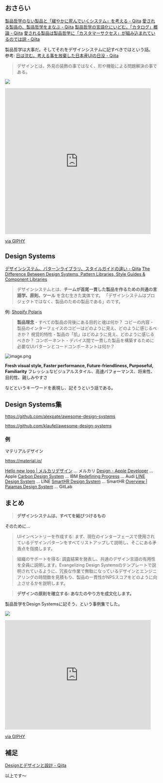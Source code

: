 ## おさらい
[製品哲学のない製品と「緩やかに死んでいくシステム」を考える - Qiita](https://qiita.com/e99h2121/items/f9e074823923747d8fc1)
[愛される製品の、製品哲学をまなぶ - Qiita](https://qiita.com/e99h2121/items/56d2f0b9a609ab09b319)
[製品哲学の言語化にいどむ。「カタログ」概論 - Qiita](https://qiita.com/e99h2121/items/2e992ba08be2ad324124)
[愛される製品は製品哲学に「カスタマーサクセス」が組み込まれているのでは説 - Qiita](https://qiita.com/e99h2121/items/ae24d4e02f3e3d18a8b3)

製品哲学は大事だ。そしてそれをデザインシステムに記すべきではという話。
参考: [日は沈む。考える事を放棄した日本産UIの日没 - Qiita](https://qiita.com/monsoonTropicalBird/items/c83a7b606931039b924a)
> デザインとは、外見の装飾の事ではなく、形や機能による問題解決の事である。

![](https://media.giphy.com/media/woqpfauZ6cqJFcu696/giphy.gif)
<iframe src="https://giphy.com/embed/woqpfauZ6cqJFcu696" width="480" height="480" frameBorder="0" class="giphy-embed" allowFullScreen></iframe><p><a href="https://giphy.com/gifs/wordpressdotcom-website-wordpress-plugin-woqpfauZ6cqJFcu696">via GIPHY</a></p>

## Design Systems

[デザインシステム、パターンライブラリ、スタイルガイドの違い - Qiita](https://qiita.com/uxpin_official/items/876b6d0ad7b4fe4e51f8)
[The Difference Between Design Systems, Pattern Libraries, Style Guides & Component Libraries](https://www.uxpin.com/studio/blog/design-systems-vs-pattern-libraries-vs-style-guides-whats-difference/?utm_source=Blog&utm_medium=qiita&utm_campaign=Japan&utm_content=%E3%83%87%E3%82%B6%E3%82%A4%E3%83%B3%E3%82%B7%E3%82%B9%E3%83%86%E3%83%A0%E3%80%81%E3%83%91%E3%82%BF%E3%83%BC%E3%83%B3%E3%83%A9%E3%82%A4%E3%83%96%E3%83%A9%E3%83%AA%E3%80%81%E3%82%B9%E3%82%BF%E3%82%A4%E3%83%AB%E3%82%AC%E3%82%A4%E3%83%89%E3%81%AE%E9%81%95%E3%81%84)

> デザインシステムとは、**チームが首尾一貫した製品を作るための共通の言語学、原則、ツール** を含む生きた実体です。
> 「デザインシステムはプロジェクトではなく、製品のための製品である」のです。

例: [Shopify Polaris](https://polaris.shopify.com/)

> **製品理念** - すべての製品の背後にある目的と魂は何か？
> コピーの内容 - 製品のインターフェイスのコピーはどのように見え、どのように感じるべきか？
> 視覚的特性 - 製品の「肌」はどのように見え、どのように感じるべきか？
> コンポーネント - デバイス間で一貫した製品を構築するために必要なUIパターンとコードコンポーネントは何か？

![image.png](https://qiita-image-store.s3.ap-northeast-1.amazonaws.com/0/93824/cf171221-c48f-70a3-3710-4a23486f3a9a.png)

**Fresh visual style, Faster performance, Future-friendliness, Purposeful, Familiarity**
フレッシュなビジュアルスタイル、高速パフォーマンス、将来性、目的性、親しみやすさ

などというキーワードを表現し、記そうという話である。


## Design Systems集

https://github.com/alexpate/awesome-design-systems

https://github.com/klaufel/awesome-design-systems

### 例

マテリアルデザイン

https://material.io/

[Hello new logo | メルカリデザイン](https://design.mercari.com/jp/hello-new-logo/) ... メルカリ
[Design - Apple Developer](https://developer.apple.com/design/) ... Apple
[Carbon Design System](https://carbondesignsystem.com/) ... IBM 
[Redefining Progress](https://www.audi.com/ci/en/renewed-brand.html) ... Audi
[LINE Design System](https://designsystem.line.me/) ... LINE 
[SmartHR Design System](https://smarthr.design/) ... SmartHR
[Overview | Pajamas Design System](https://design.gitlab.com/brand/overview/) ... GitLab 


## まとめ

> **デザインシステムは、すべてを結びつけるもの**

そのために... 

> UIインベントリーを作成する: まず、現在のインターフェースで使用されているデザインパターンをすべてリストアップして説明し、そこにある矛盾点を指摘します。

> 組織のサポートを得る: 調査結果を発表し、共通のデザイン言語の有用性を全員に説明します。Evangelizing Design Systemsのテンプレートで説明されているように、冗長な作業で無駄になっているデザインとエンジニアリングの時間数を見積もり、製品の一貫性がNPSスコアをどのように向上させるかを説明します。

> **デザインの原則を確立する: あなたのやり方を成文化します。**


製品哲学をDesign Systemsに記そう、という事例集でした。


![](https://media.giphy.com/media/fefXhtGG2NeynEUHtU/giphy.gif)
<iframe src="https://giphy.com/embed/fefXhtGG2NeynEUHtU" width="480" height="360" frameBorder="0" class="giphy-embed" allowFullScreen></iframe><p><a href="https://giphy.com/gifs/wistia-fefXhtGG2NeynEUHtU">via GIPHY</a></p>

## 補足

[Designとデザインと設計 - Qiita](https://qiita.com/e99h2121/items/7b352a6bf4acfac8b2fa)

以上です～
